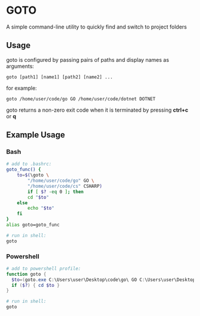 # GOTO

A simple command-line utility to quickly find and switch to project folders

## Usage

goto is configured by passing pairs of paths and display names as arguments:
```shell
goto [path1] [name1] [path2] [name2] ...
```

for example:
```shell
goto /home/user/code/go GO /home/user/code/dotnet DOTNET
```

goto returns a non-zero exit code when it is terminated by pressing **ctrl+c** or **q**

## Example Usage

### Bash
```bash
# add to .bashrc:
goto_func() {
    to=$(\goto \
        "/home/user/code/go" GO \
        "/home/user/code/cs" CSHARP)
        if [ $? -eq 0 ]; then
        cd "$to"
    else
        echo "$to"
    fi
}
alias goto=goto_func

# run in shell:
goto
```

### Powershell
```powershell
# add to powershell profile:
function goto {
  $to=(goto.exe C:\Users\user\Desktop\code\go\ GO C:\Users\user\Desktop\code\cs\ CSHARP)
  if ($?) { cd $to }
}

# run in shell:
goto
